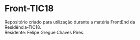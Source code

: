 # Front-TIC18
Repositório criado para utilização durante a matéria FrontEnd da Residência-TIC18.  
Residente: Felipe Gregue Chaves Pires.
